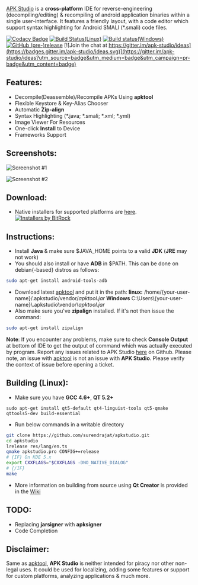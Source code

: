 [APK Studio](https://github.com/surendrajat/apkstudio) is a **cross-platform** IDE for reverse-engineering (decompiling/editing) & recompiling of android application binaries within a single user-interface. It features a friendly layout, with a code editor which support syntax highlighting for Android SMALI (*.smali) code files.

[![Codacy Badge](https://api.codacy.com/project/badge/Grade/9709de5012824c36b54fda9c2c6390bf)](https://app.codacy.com/app/Surendrajat/apkstudio?utm_source=github.com&utm_medium=referral&utm_content=Surendrajat/apkstudio&utm_campaign=badger)
[![Build Status(Linux)](https://travis-ci.org/Surendrajat/apkstudio.svg)](https://travis-ci.org/Surendrajat/apkstudio) [![Build status(Windows)](https://ci.appveyor.com/api/projects/status/mnr254lm0mlshmfb?svg=true)](https://ci.appveyor.com/project/Surendrajat/apkstudio) [![GitHub (pre-)release](https://img.shields.io/github/release/surendrajat/apkstudio/all.svg)](https://github.com/Surendrajat/apkstudio/releases/tag/v4.0) [![Join the chat at https://gitter.im/apk-studio/ideas](https://badges.gitter.im/apk-studio/ideas.svg)](https://gitter.im/apk-studio/ideas?utm_source=badge&utm_medium=badge&utm_campaign=pr-badge&utm_content=badge)

Features:
---------------------------------
- Decompile(Deassemble)/Recompile APKs Using **apktool**
- Flexible Keystore & Key-Alias Chooser
- Automatic **Zip-align**
- Syntax Highlighting (*.java; *.smali; *.xml; *.yml)
- Image Viewer For Resources
- One-click **Install** to Device
- Frameworks Support

Screenshots:
-------------
![Screenshot #1](https://raw.githubusercontent.com/surendrajat/apkstudio/master/external/screenshots/apkstudio000.png "Screenshot #1")

![Screenshot #2](https://raw.githubusercontent.com/surendrajat/apkstudio/master/external/screenshots/apkstudio002.png "Screenshot #2")

Download:
--------
-   Native installers for supported platforms are [here](https://bintray.com/vaibhavpandeyvpz/generic/apkstudio/view).
    <br>
    [![Installers by BitRock](https://raw.githubusercontent.com/vaibhavpandeyvpz/apkstudio/master/external/bitrock.png "Many thanks to BitRock for donating license for InstallBuilder.")](http://installbuilder.bitrock.com/)

Instructions:
--------
- Install **Java** & make sure $JAVA_HOME points to a valid **JDK** (**JRE** may not work)
- You should also install or have **ADB** in $PATH. This can be done on debian{-based} distros as follows:
```bash
sudo apt-get install android-tools-adb
```
- Download latest [apktool](https://bitbucket.org/iBotPeaches/apktool/downloads/) and put it in the path:
   **linux:** /home/{your-user-name}/.apkstudio/vendor/*apktool.jar*
   **Windows** C:\Users\\{your-user-name}\\.apkstudio\vendor\\*apktool.jar*
- Also make sure you've **zipalign** installed. If it's not then issue the command:
```bash
sudo apt-get install zipalign
```

**Note**: If you encounter any problems, make sure to check **Console Output** at bottom of IDE to get the output of command which was actually executed by program. Report any issues related to APK Studio [here](https://github.com/vaibhavpandeyvpz/apkstudio/issues) on Github. Please note, an issue with [apktool](http://ibotpeaches.github.io/Apktool/) is not an issue with **APK Studio**. Please verify the context of issue before opening a ticket.

Building (Linux):
--------
- Make sure you have **GCC 4.6+**, **QT 5.2+**
```shell
sudo apt-get install qt5-default qt4-linguist-tools qt5-qmake qttools5-dev build-essential
```
- Run below commands in a writable directory
```bash
git clone https://github.com/surendrajat/apkstudio.git
cd apkstudio
lrelease res/lang/en.ts
qmake apkstudio.pro CONFIG+=release
# {IF} On KDE 5.x
export CXXFLAGS="$CXXFLAGS -DNO_NATIVE_DIALOG"
# {/IF}
make
```
- More information on building from source using **Qt Creator** is provided in the [Wiki](https://github.com/surendrajat/apkstudio/wiki)

TODO:
-------------
- Replacing **jarsigner** with **apksigner**
- Code Completion

Disclaimer:
-------------
Same as [apktool](http://ibotpeaches.github.io/Apktool/), **APK Studio** is neither intended for piracy nor other non-legal uses. It could be used for localizing, adding some features or support for custom platforms, analyzing applications &amp; much more.
